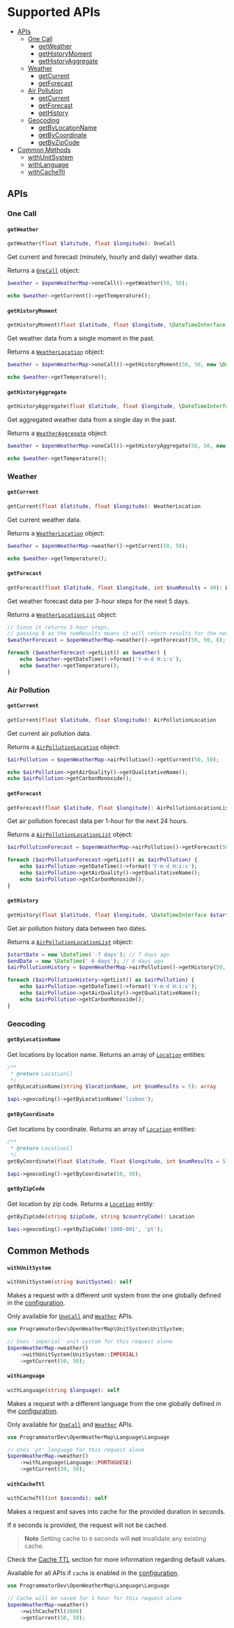 # Supported APIs

- [APIs](#apis)
  - [One Call](#one-call)
    - [getWeather](#getweather)
    - [getHistoryMoment](#gethistorymoment)
    - [getHistoryAggregate](#gethistoryaggregate)
  - [Weather](#weather)
    - [getCurrent](#getcurrent)
    - [getForecast](#getforecast)
  - [Air Pollution](#air-pollution)
    - [getCurrent](#getcurrent-1)
    - [getForecast](#getforecast-1)
    - [getHistory](#gethistory)
  - [Geocoding](#geocoding)
    - [getByLocationName](#getbylocationname)
    - [getByCoordinate](#getbycoordinate)
    - [getByZipCode](#getbyzipcode)
- [Common Methods](#common-methods)
  - [withUnitSystem](#withunitsystem)
  - [withLanguage](#withlanguage)
  - [withCacheTtl](#withcachettl)

## APIs

### One Call

#### `getWeather`

```php
getWeather(float $latitude, float $longitude): OneCall
```

Get current and forecast (minutely, hourly and daily) weather data.

Returns a [`OneCall`](05-entities#onecall) object:

```php
$weather = $openWeatherMap->oneCall()->getWeather(50, 50);

echo $weather->getCurrent()->getTemperature();
```

#### `getHistoryMoment`

```php
getHistoryMoment(float $latitude, float $longitude, \DateTimeInterface $dateTime): WeatherLocation
```

Get weather data from a single moment in the past.

Returns a [`WeatherLocation`](05-entities#weatherlocation) object:

```php
$weather = $openWeatherMap->oneCall()->getHistoryMoment(50, 50, new \DateTime('2023-01-01 12:00:00'));

echo $weather->getTemperature();
```

#### `getHistoryAggregate`

```php
getHistoryAggregate(float $latitude, float $longitude, \DateTimeInterface $date): WeatherAggregate
```

Get aggregated weather data from a single day in the past.

Returns a [`WeatherAggregate`](05-entities#weatheraggregate) object:

```php
$weather = $openWeatherMap->oneCall()->getHistoryAggregate(50, 50, new \DateTime('1985-07-19'));

echo $weather->getTemperature();
```

### Weather

#### `getCurrent`

```php
getCurrent(float $latitude, float $longitude): WeatherLocation
```

Get current weather data.

Returns a [`WeatherLocation`](05-entities#weatherlocation-1) object:

```php
$weather = $openWeatherMap->weather()->getCurrent(50, 50);

echo $weather->getTemperature();
```

#### `getForecast`

```php
getForecast(float $latitude, float $longitude, int $numResults = 40): WeatherLocationList
```

Get weather forecast data per 3-hour steps for the next 5 days.

Returns a [`WeatherLocationList`](05-entities#weatherlocationlist) object:

```php
// Since it returns 3-hour steps,
// passing 8 as the numResults means it will return results for the next 24 hours
$weatherForecast = $openWeatherMap->weather()->getForecast(50, 50, 8);

foreach ($weatherForecast->getList() as $weather) {
    echo $weather->getDateTime()->format('Y-m-d H:i:s');
    echo $weather->getTemperature();
}
```

### Air Pollution

#### `getCurrent`

```php
getCurrent(float $latitude, float $longitude): AirPollutionLocation
```

Get current air pollution data.

Returns a [`AirPollutionLocation`](05-entities#airpollutionlocation) object:

```php
$airPollution = $openWeatherMap->airPollution()->getCurrent(50, 50);

echo $airPollution->getAirQuality()->getQualitativeName();
echo $airPollution->getCarbonMonoxide();
```

#### `getForecast`

```php
getForecast(float $latitude, float $longitude): AirPollutionLocationList
```

Get air pollution forecast data per 1-hour for the next 24 hours.

Returns a [`AirPollutionLocationList`](05-entities#airpollutionlocationlist) object:

```php
$airPollutionForecast = $openWeatherMap->airPollution()->getForecast(50, 50);

foreach ($airPollutionForecast->getList() as $airPollution) {
    echo $airPollution->getDateTime()->format('Y-m-d H:i:s');
    echo $airPollution->getAirQuality()->getQualitativeName();
    echo $airPollution->getCarbonMonoxide();
}
```

#### `getHistory`

```php
getHistory(float $latitude, float $longitude, \DateTimeInterface $startDate, \DateTimeInterface $endDate): AirPollutionLocationList
```

Get air pollution history data between two dates.

Returns a [`AirPollutionLocationList`](05-entities#airpollutionlocationlist) object:

```php
$startDate = new \DateTime('-7 days'); // 7 days ago
$endDate = new \DateTime('-6 days'); // 6 days ago
$airPollutionHistory = $openWeatherMap->airPollution()->getHistory(50, 50, $startDate, $endDate);

foreach ($airPollutionHistory->getList() as $airPollution) {
    echo $airPollution->getDateTime()->format('Y-m-d H:i:s');
    echo $airPollution->getAirQuality()->getQualitativeName();
    echo $airPollution->getCarbonMonoxide();
}
```

### Geocoding

#### `getByLocationName`

Get locations by location name. Returns an array of [`Location`](05-entities#location) entities:

```php
/**
 * @return Location[]
 */
getByLocationName(string $locationName, int $numResults = 5): array
```

```php
$api->geocoding()->getByLocationName('lisbon');
```

#### `getByCoordinate`

Get locations by coordinate. Returns an array of [`Location`](05-entities#location) entities:

```php
/**
 * @return Location[]
 */
getByCoordinate(float $latitude, float $longitude, int $numResults = 5): array
```

```php
$api->geocoding()->getByCoordinate(50, 50);
```

#### `getByZipCode`

Get location by zip code. Returns a [`Location`](05-entities#location) entity:

```php
getByZipCode(string $zipCode, string $countryCode): Location
```

```php
$api->geocoding()->getByZipCode('1000-001', 'pt');
```

## Common Methods

#### `withUnitSystem`

```php
withUnitSystem(string $unitSystem): self
```

Makes a request with a different unit system from the one globally defined in the [configuration](02-configuration.md#unitsystem).

Only available for [`OneCall`](#one-call) and [`Weather`](#weather) APIs.

```php
use ProgrammatorDev\OpenWeatherMap\UnitSystem\UnitSystem;

// Uses 'imperial' unit system for this request alone
$openWeatherMap->weather()
    ->withUnitSystem(UnitSystem::IMPERIAL)
    ->getCurrent(50, 50);
```

#### `withLanguage`

```php
withLanguage(string $language): self
```

Makes a request with a different language from the one globally defined in the [configuration](02-configuration.md#language).

Only available for [`OneCall`](#one-call) and [`Weather`](#weather) APIs.

```php
use ProgrammatorDev\OpenWeatherMap\Language\Language

// Uses 'pt' language for this request alone
$openWeatherMap->weather()
    ->withLanguage(Language::PORTUGUESE)
    ->getCurrent(50, 50);
```

#### `withCacheTtl`

```php
withCacheTtl(int $seconds): self
```

Makes a request and saves into cache for the provided duration in seconds. 

If `0` seconds is provided, the request will not be cached.

> **Note**
> Setting cache to `0` seconds will **not** invalidate any existing cache.

Check the [Cache TTL](02-configuration.md#cache-ttl) section for more information regarding default values.

Available for all APIs if `cache` is enabled in the [configuration](02-configuration.md#cache).

```php
use ProgrammatorDev\OpenWeatherMap\Language\Language

// Cache will be saved for 1 hour for this request alone
$openWeatherMap->weather()
    ->withCacheTtl(3600)
    ->getCurrent(50, 50);
```